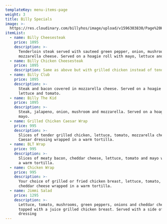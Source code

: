 ```yaml
---
templateKey: menu-items-page
weight: 3
title: Billy Specials
image: >-
  https://res.cloudinary.com/billyhos/image/upload/v1596303830/Page%20Headers/Stock%20Images/xeanjnx89ge6sofa9bqz.jpg
itemList:
  - name: Billy Cheesesteak
    price: 1095
    description: >-
      Tenderloin steak served with sauteed green pepper, onion, mushroom and
      mozzarella cheese. Served on a hoagie roll with mayo, lettuce and tomato.
  - name: Billy Chicken Cheesesteak
    price: 1095
    description: Same as above but with grilled chicken instead of tenderloin.
  - name: Billy Club
    price: 1095
    description: >-
      Steak and bacon covered in mozzarella cheese. Served on a hoagie with
      lettuce and tomato.
  - name: Billy The Kid
    price: 1095
    description: >-
      Steak, jalapeno, onion, mushroom and mozzarella. Served on a hoagie with
      mayo.
  - name: Grilled Chicken Caesar Wrap
    price: 995
    description: >-
      Slices of tender grilled chicken, lettuce, tomato, mozzarella cheese and
      Caesar dressing wrapped in a warm tortilla.
  - name: BLT Wrap
    price: 995
    description: >-
      Slices of meaty bacon, cheddar cheese, lettuce, tomato and mayo wrapped in
      a warm tortilla.
  - name: Chicken Wrap
    price: 995
    description: >-
      Your choice of grilled or fried chicken breast, lettuce, tomato, mayo and
      cheddar cheese wrapped in a warm tortilla.
  - name: Jimmi Salad
    price: 1295
    description: >-
      Lettuce, tomato, mushrooms, green peppers, onions and cheddar cheese
      topped with a juice grilled chicken breast. Served with a side of Italian
      dressing
---
```

